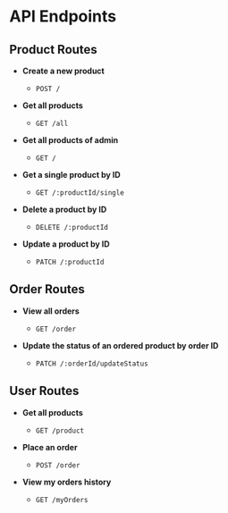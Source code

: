 # API Endpoints

## Product Routes

- **Create a new product**
  - `POST /`
  
- **Get all products**
  - `GET /all`
  
- **Get all products of admin**
  - `GET /`
  
- **Get a single product by ID**
  - `GET /:productId/single`
  
- **Delete a product by ID**
  - `DELETE /:productId`
  
- **Update a product by ID**
  - `PATCH /:productId`

## Order Routes

- **View all orders**
  - `GET /order`
  
- **Update the status of an ordered product by order ID**
  - `PATCH /:orderId/updateStatus`


## User Routes

- **Get all products**
  - `GET /product`
  
- **Place an order**
  - `POST /order`
  
- **View my orders history**
  - `GET /myOrders`
